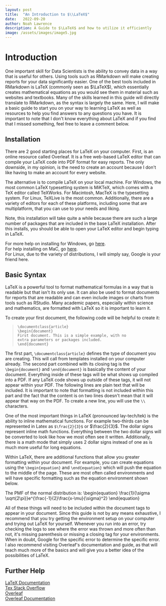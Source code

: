```yaml
---
layout: post
title:  "An Introduction to $\\LaTeX$"
date:   2022-09-20
author: Noah Lawrence
description: A Guide to $\LaTeX$ and how to utilize it efficiently
image: /assets/images/image5.jpg
---
```

# Introduction
One important skill for Data Scientists is the ability to convey data in a way that is useful for others.  Using tools such as RMarkdown will make creating reports for your data significantly easier.  One of the best tools included in RMarkdown is LaTeX (commonly seen as $\LaTeX$), which essentially creates mathematical equations as you would see them in material such as websites and textbooks.  Many of the skills learned in this guide will directly translate to RMarkdown, as the syntax is largely the same. Here, I will make a basic guide to start you on your way to learning LaTeX as well as resources to help you find answers to any questions you have.  It is important to note that I don't know everything about LaTeX and if you find that I missed something, feel free to leave a comment below.

## Installation
There are 2 good starting places for LaTeX on your computer.  First, is an online resource called Overleaf.  It is a free web-based LaTeX editor that can compile your LaTeX code into PDF format for easy reports.  The only downside, in my opinion, is the need to create an account because I don't like having to make an account for every website.

The alternative is to compile LaTeX on your local machine.  For Windows, the most common LaTeX typesetting system is MiKTeX, which comes with a TeX editor called TeXWorks.  For Macintosh, MacTeX is the typesetting system.  For Linux, TeXLive is the most common.  Additionally, there are a variety of editors for each of these platforms, including some that are multiplatform, that you can use to your needs and liking.

Note, this installation will take quite a while because there are such a large number of packages that are included in the base LaTeX installation.  After this installs, you should be able to open your LaTeX editor and begin typing in LaTeX.

For more help on installing for Windows, go <a href="https://miktex.org/howto/install-miktex">here</a>.\
For help installing on MaC, go <a href="https://www.tug.org/mactex/index.html">here</a>.\
For Linux, due to the variety of distributions, I will simply say, Google is your friend here.

## Basic Syntax

LaTeX is a powerful tool to format mathematical formulas in a way that is readable but that isn't its only use.  It can also be used to format documents for reports that are readable and can even include images or charts from tools such as RStudio.  Many academic papers, especially within science and mathematics, are formatted with LaTeX so it is important to learn it.

To create your first document, the following code will be helpful to create it:
> `\documentclass{article}`\
> `\begin{document}`\
> `First document. This is a simple example, with no` \
> `extra parameters or packages included.`\
> `\end{document}`

The first part, `\documentclass{article}` defines the type of document you are creating.  This will call from templates installed on your computer already.  The second part combined with its closing tag is the `\begin{document}` and `\end{document}` is basically the content of your document.  Everything inside of these tags will be what shows up compiled into a PDF.  If any LaTeX code shows up outside of these tags, it will not appear within your PDF.  The following lines are plain text that will be included.  It is important to note that formatting is not included within this part and the fact that the content is on two lines doesn't mean that it will appear that way on the PDF.  To create a new line, you will use the `\\` characters.

One of the most important things in LaTeX (pronounced lay-tech/tek) is the ability to inline mathematical functions.  For example two-thirds can be represented in Latex as `$\frac{2}{3}$` or $\frac{2}{3}$.  The dollar signs represent inline math functions.  Everything between the two dollar signs will be converted to look like how we most often see it written.  Additionally, there is a math mode that simply uses 2 dollar signs instead of one as is much more useful for long equations.  

Within LaTeX, there are additional functions that allow you greater formatting within your document.  For example, you can create equations using the `\begin{equation}` and `\end{equation}` which will push the equation to the middle of the page.  These are most often called environments and will have specific formatting such as the equation environment shown below.

The PMF of the normal distribution is:
\begin{equation}
\frac{1}{\sigma \sqrt{2\pi}}e^{\frac{-1}{2}\frac{x-\mu}{\sigma}^2}
\end{equation}

All of these things will need to be included within the document tags to appear in your document.  Since this guide is not by any means exhaustive, I recommend that you try getting the environment setup on your computer and trying out LaTeX for yourself.  Whenever you run into an error, try checking the logs to see where the error was thrown and more often than not, it's missing parenthesis or missing a closing tag for your environments.  When in doubt, Google for the specific error to determine the specific error.  I also recommend visiting Overleaf's documentation and guide, as that will teach much more of the basics and will give you a better idea of the possibilities of LaTeX.
## Further Help

<a href="https://www.latex-project.org/help/documentation/usrguide.pdf">LaTeX Documentation</a>\
<a href="https://tex.stackexchange.com/">Tex Stack Overflow</a>\
<a href="https://overleaf.com/">Overleaf</a>\
<a href="https://www.overleaf.com/learn">Overleaf Documentation</a>